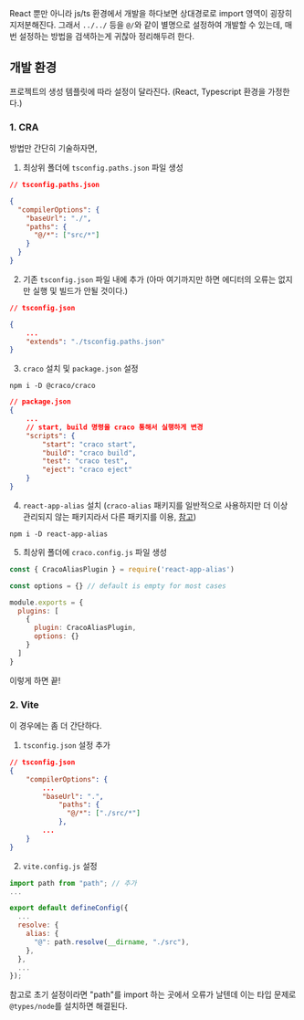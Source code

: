 React 뿐만 아니라 js/ts 환경에서 개발을 하다보면 상대경로로 import 영역이 굉장히 지저분해진다.
그래서 `../../` 등을 `@/`와 같이 별명으로 설정하여 개발할 수 있는데, 매번 설정하는 방법을 검색하는게 귀찮아 정리해두려 한다.

## 개발 환경
프로젝트의 생성 템플릿에 따라 설정이 달라진다. (React, Typescript 환경을 가정한다.)

### 1. CRA
방법만 간단히 기술하자면,
1. 최상위 폴더에 `tsconfig.paths.json` 파일 생성
```json
// tsconfig.paths.json

{
  "compilerOptions": {
    "baseUrl": "./",
    "paths": {
      "@/*": ["src/*"]
    }
  }
}
```

2. 기존 `tsconfig.json` 파일 내에 추가 (아마 여기까지만 하면 에디터의 오류는 없지만 실행 및 빌드가 안될 것이다.)
```json
// tsconfig.json

{
    ...
    "extends": "./tsconfig.paths.json"
}
```

3. `craco` 설치 및 `package.json` 설정
```
npm i -D @craco/craco
```
```json
// package.json
{
    ...
    // start, build 명령을 craco 통해서 실행하게 변경
    "scripts": {
        "start": "craco start",
        "build": "craco build",
        "test": "craco test",
        "eject": "craco eject"
    }
}
```

4. `react-app-alias` 설치
(`craco-alias` 패키지를 일반적으로 사용하지만 더 이상 관리되지 않는 패키지라서 다른 패키지를 이용, [참고](https://github.com/risen228/craco-alias))
```
npm i -D react-app-alias
```


5. 최상위 폴더에 `craco.config.js` 파일 생성
```js
const { CracoAliasPlugin } = require('react-app-alias')

const options = {} // default is empty for most cases

module.exports = {
  plugins: [
    {
      plugin: CracoAliasPlugin,
      options: {}
    }
  ]
}
```

이렇게 하면 끝!

### 2. Vite
이 경우에는 좀 더 간단하다.
1. `tsconfig.json` 설정 추가
```json
// tsconfig.json
{
    "compilerOptions": {
        ...
        "baseUrl": ".",
            "paths": {
              "@/*": ["./src/*"]
            },
        ...
    }
}
```

2. `vite.config.js` 설정
```js
import path from "path"; // 추가
...

export default defineConfig({
  ...
  resolve: {
    alias: {
      "@": path.resolve(__dirname, "./src"),
    },
  },
  ...
});

```
참고로 초기 설정이라면 "path"를 import 하는 곳에서 오류가 날텐데 이는 타입 문제로 `@types/node`를 설치하면 해결된다.